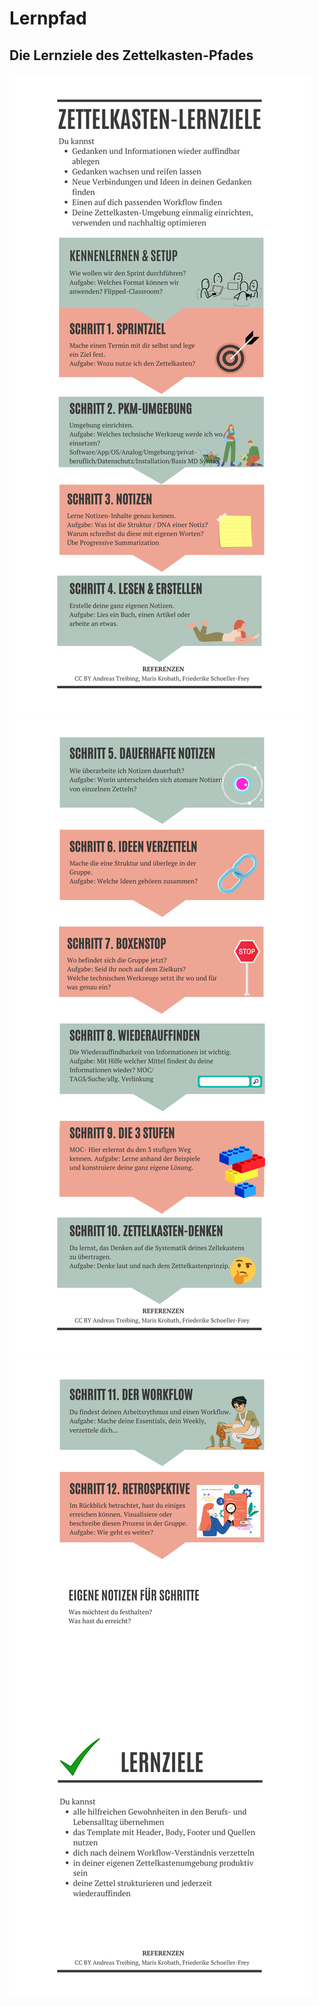 # Lernpfad

## Die Lernziele des Zettelkasten-Pfades

![Zettelkasten-Lernziele - Setup bis Schritt 4](images/ZettelkastenLernziele_1.png)
![Zettelkasten-Lernziele - Schritt 5 bis 10](images/ZettelkastenLernziele_2.png)
![Zettelkasten-Lernziele - Schritt 11 und 12](images/ZettelkastenLernziele_3.png)
<script src="https://giscus.app/client.js"
        data-repo="cogneon/lernos-zettelkasten"
        data-repo-id="R_kgDOI5YY1w"
        data-category="Announcements"
        data-category-id="DIC_kwDOI5YY184CUTx3"
        data-mapping="pathname"
        data-strict="0"
        data-reactions-enabled="1"
        data-emit-metadata="0"
        data-input-position="bottom"
        data-theme="light"
        data-lang="en"
        crossorigin="anonymous"
        async>
</script>

